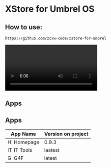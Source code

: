 # XStore for Umbrel OS

## How to use:

```text
https://github.com/zcxw-code/xstore-for-umbrel
```

<video controls src="https://user-images.githubusercontent.com/10330103/197889452-e5cd7e96-3233-4a09-b475-94b754adc7a3.mp4" title="Title"></video>



## Apps

## Apps

| App Name            | Version on project | 
| ------------------- | ------- | 
| <img alt="Homepage" src="https://github.com/zcxw-code/xstore-for-umbrel-assets/raw/main/icons/homepage.svg" width="16">  Homepage            | 0.9.3   |
| <img alt="IT Tools" src="https://github.com/zcxw-code/xstore-for-umbrel-assets/raw/main/icons/it-tools.svg" width="16">  IT Tools            | lastest | 
| <img alt="G4F" src="https://github.com/zcxw-code/xstore-for-umbrel-assets/raw/main/icons/g4f.svg" width="16">  G4F                 | latest  | 

